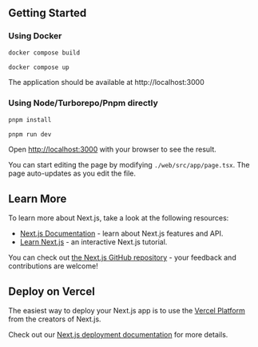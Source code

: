 ## Getting Started

### Using Docker

```bash
docker compose build

docker compose up
```

The application should be available at http://localhost:3000

### Using Node/Turborepo/Pnpm directly

```bash
pnpm install

pnpm run dev
```

Open [http://localhost:3000](http://localhost:3000) with your browser to see the result.

You can start editing the page by modifying `./web/src/app/page.tsx`. The page auto-updates as you edit the file.

## Learn More

To learn more about Next.js, take a look at the following resources:

- [Next.js Documentation](https://nextjs.org/docs) - learn about Next.js features and API.
- [Learn Next.js](https://nextjs.org/learn/foundations/about-nextjs) - an interactive Next.js tutorial.

You can check out [the Next.js GitHub repository](https://github.com/vercel/next.js/) - your feedback and contributions are welcome!

## Deploy on Vercel

The easiest way to deploy your Next.js app is to use the [Vercel Platform](https://vercel.com/new?utm_source=github.com&utm_medium=referral&utm_campaign=turborepo-readme) from the creators of Next.js.

Check out our [Next.js deployment documentation](https://nextjs.org/docs/deployment) for more details.
